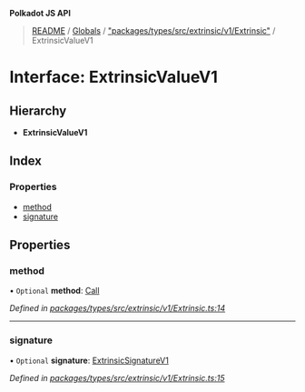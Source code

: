 **Polkadot JS API**

> [README](../README.md) / [Globals](../globals.md) / ["packages/types/src/extrinsic/v1/Extrinsic"](../modules/_packages_types_src_extrinsic_v1_extrinsic_.md) / ExtrinsicValueV1

# Interface: ExtrinsicValueV1

## Hierarchy

* **ExtrinsicValueV1**

## Index

### Properties

* [method](_packages_types_src_extrinsic_v1_extrinsic_.extrinsicvaluev1.md#method)
* [signature](_packages_types_src_extrinsic_v1_extrinsic_.extrinsicvaluev1.md#signature)

## Properties

### method

• `Optional` **method**: [Call](../classes/_packages_types_src_generic_call_.call.md)

*Defined in [packages/types/src/extrinsic/v1/Extrinsic.ts:14](https://github.com/polkadot-js/api/blob/7af915185/packages/types/src/extrinsic/v1/Extrinsic.ts#L14)*

___

### signature

• `Optional` **signature**: [ExtrinsicSignatureV1](../classes/_packages_types_src_extrinsic_v1_extrinsicsignature_.extrinsicsignaturev1.md)

*Defined in [packages/types/src/extrinsic/v1/Extrinsic.ts:15](https://github.com/polkadot-js/api/blob/7af915185/packages/types/src/extrinsic/v1/Extrinsic.ts#L15)*
